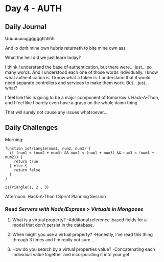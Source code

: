# Day 4 - AUTH

## Daily Journal
Uuuuuuuugggggghhhhh.

And lo doth mine own hubris returneth to bite mine own ass.

What the hell did we just learn today?

I think I understand the base of authentication, but there were... just... so many words.  And I understood each one of those words individually.  I know what authentication is.  I know what a token is.  I understand that it would need separate controllers and services to make them work.  But... just... what?

I feel like this is going to be a major component of tomorrow's Hack-A-Thon, and I feel like I barely even have a grasp on the whole damn thing.

That will surely not cause any issues whatsoever...

## Daily Challenges

Morning: 
``` JS
function isTriangle(num1, num2, num3) {
  if (num1 < (num2 + num3) && num2 < (num1 + num3) && num3 < (num1 + num2)) {
    return true
  } else {
    return false
  }
}

isTriangle(1, 2 , 3)
```
Afternoon: Hack-A-Thon I Sprint Planning Session

### Read *Servers with Node/Express > Virtuals in Mongoose*

1. What is a virtual property?
    -Additional reference-based fields for a model that don't persist in the database.

2. When might you use a virtual property?
    -Honestly, I've read this thing through 3 times and I'm really not sure...

3. How do you search by a virtual properties value?
    -Concatenating each individual value together and incorporating it into your get